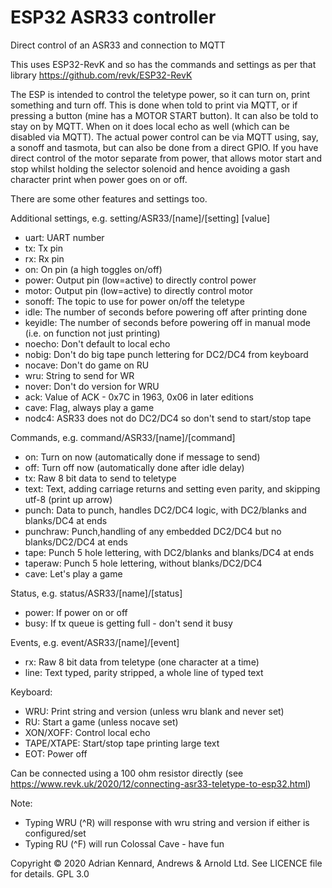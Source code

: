 # ESP32 ASR33 controller

Direct control of an ASR33 and connection to MQTT

This uses ESP32-RevK and so has the commands and settings as per that library
https://github.com/revk/ESP32-RevK

The ESP is intended to control the teletype power, so it can turn on, print something and
turn off. This is done when told to print via MQTT, or if pressing a button (mine has a
MOTOR START button). It can also be told to stay on by MQTT. When on it does local echo as
well (which can be disabled via MQTT). The actual power control can be via MQTT using, say, 
a sonoff and tasmota, but can also be done from a direct GPIO. If you have direct control
of the motor separate from power, that allows motor start and stop whilst holding the selector
solenoid and hence avoiding a gash character print when power goes on or off.

There are some other features and settings too.

Additional settings, e.g. setting/ASR33/[name]/[setting] [value]
- uart:	UART number
- tx:	Tx pin
- rx:	Rx pin
- on:	On pin (a high toggles on/off)
- power: Output pin (low=active) to directly control power
- motor: Output pin (low=active) to directly control motor
- sonoff:	The topic to use for power on/off the teletype
- idle:	The number of seconds before powering off after printing done
- keyidle: The number of seconds before powering off in manual mode (i.e. on function not just printing)
- noecho: Don't default to local echo
- nobig: Don't do big tape punch lettering for DC2/DC4 from keyboard
- nocave: Don't do game on RU
- wru:	String to send for WR
- nover: Don't do version for WRU
- ack:  Value of ACK - 0x7C in 1963, 0x06 in later editions
- cave: Flag, always play a game
- nodc4: ASR33 does not do DC2/DC4 so don't send to start/stop tape

Commands, e.g. command/ASR33/[name]/[command]
- on: Turn on now (automatically done if message to send)
- off: Turn off now (automatically done after idle delay)
- tx:	Raw 8 bit data to send to teletype
- text:	Text, adding carriage returns and setting even parity, and skipping utf-8 (print up arrow)
- punch: Data to punch, handles DC2/DC4 logic, with DC2/blanks and blanks/DC4 at ends
- punchraw: Punch,handling of any embedded DC2/DC4 but no blanks/DC2/DC4 at ends
- tape: Punch 5 hole lettering, with DC2/blanks and blanks/DC4 at ends
- taperaw: Punch 5 hole lettering, without blanks/DC2/DC4
- cave: Let's play a game

Status, e.g. status/ASR33/[name]/[status]
- power: If power on or off
- busy: If tx queue is getting full - don't send it busy

Events, e.g. event/ASR33/[name]/[event]
- rx:	Raw 8 bit data from teletype (one character at a time)
- line:	Text typed, parity stripped, a whole line of typed text

Keyboard:
- WRU:	Print string and version (unless wru blank and never set)
- RU:	Start a game (unless nocave set)
- XON/XOFF: Control local echo
- TAPE/XTAPE: Start/stop tape printing large text
- EOT: Power off

Can be connected using a 100 ohm resistor directly
(see https://www.revk.uk/2020/12/connecting-asr33-teletype-to-esp32.html)

Note:
- Typing WRU (^R) will response with wru string and version if either is configured/set
- Typing RU (^F) will run Colossal Cave - have fun

Copyright © 2020 Adrian Kennard, Andrews & Arnold Ltd. See LICENCE file for details. GPL 3.0

